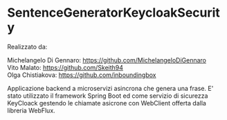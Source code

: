 # SentenceGeneratorKeycloakSecurity

Realizzato da:

Michelangelo Di Gennaro: https://github.com/MichelangeloDiGennaro </br>
Vito Malato: https://github.com/Skeith94 </br>
Olga Chistiakova: https://github.com/inboundingbox </br>

Applicazione backend a microservizi asincrona che genera una frase. E' stato utilizzato il framework Spring Boot ed come servizio di sicurezza KeyCloack 
gestendo le chiamate asicrone con WebClient offerta dalla libreria WebFlux.

